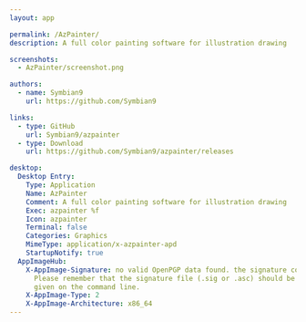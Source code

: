 ```yaml
---
layout: app

permalink: /AzPainter/
description: A full color painting software for illustration drawing

screenshots:
  - AzPainter/screenshot.png

authors:
  - name: Symbian9
    url: https://github.com/Symbian9

links:
  - type: GitHub
    url: Symbian9/azpainter
  - type: Download
    url: https://github.com/Symbian9/azpainter/releases

desktop:
  Desktop Entry:
    Type: Application
    Name: AzPainter
    Comment: A full color painting software for illustration drawing
    Exec: azpainter %f
    Icon: azpainter
    Terminal: false
    Categories: Graphics
    MimeType: application/x-azpainter-apd
    StartupNotify: true
  AppImageHub:
    X-AppImage-Signature: no valid OpenPGP data found. the signature could not be verified.
      Please remember that the signature file (.sig or .asc) should be the first file
      given on the command line.
    X-AppImage-Type: 2
    X-AppImage-Architecture: x86_64
---
```

